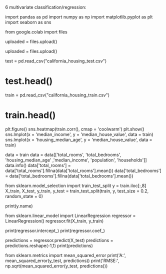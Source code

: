 6    multivariate classification/regression:

import pandas as pd
import numpy as np
import matplotlib.pyplot as plt
import seaborn as sns

from google.colab import files

uploaded = files.upload()


uploaded = files.upload()



test = pd.read_csv("california_housing_test.csv")
# test.head()




train = pd.read_csv("california_housing_train.csv")
# train.head()




plt.figure()
sns.heatmap(train.corr(), cmap = 'coolwarm')
plt.show()
sns.lmplot(x = 'median_income', y = 'median_house_value', data = train)
sns.lmplot(x = 'housing_median_age', y = 'median_house_value', data = train)




data = train
data = data[['total_rooms', 'total_bedrooms', 'housing_median_age' ,'median_income', 'population', 'households']] 
data.info()
data['total_rooms'] = data['total_rooms'].fillna(data['total_rooms'].mean())
data['total_bedrooms'] = data['total_bedrooms'].fillna(data['total_bedrooms'].mean())




from sklearn.model_selection import train_test_split
y = train.iloc[:,8]
X_train, X_test, y_train, y_test = train_test_split(train, y, test_size = 0.2, random_state = 0)




print(y.name)




from sklearn.linear_model import LinearRegression
regressor = LinearRegression()
regressor.fit(X_train, y_train)




print(regressor.intercept_)
print(regressor.coef_)




predictions = regressor.predict(X_test)
predictions = predictions.reshape(-1,1)
print(predictions)




from sklearn.metrics import mean_squared_error
print('A:', mean_squared_error(y_test, predictions))
print('RMSE:', np.sqrt(mean_squared_error(y_test, predictions)))
